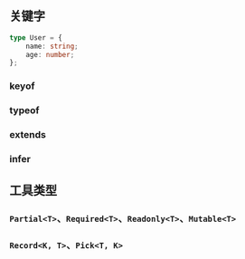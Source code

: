 ## 关键字

```typescript
type User = {
    name: string;
    age: number;
};
```

### keyof

### typeof

### extends

### infer

## 工具类型

### `Partial<T>`、`Required<T>`、`Readonly<T>`、`Mutable<T>`

### `Record<K, T>`、`Pick<T, K>`
